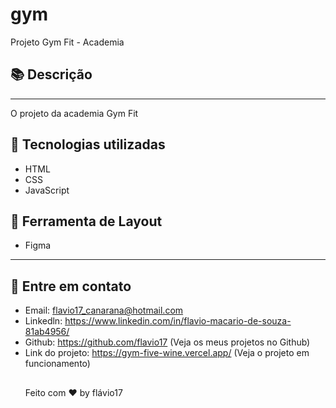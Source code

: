 # gym
Projeto Gym Fit - Academia 
## 📚 Descrição
<hr />
O projeto da academia Gym Fit


## 🚀 Tecnologias utilizadas 

   - HTML
   - CSS
   - JavaScript
## 🎨 Ferramenta de Layout
- Figma
---

 ## 📝 Entre em contato
  - Email: flavio17_canarana@hotmail.com
  - Linkedln: https://www.linkedin.com/in/flavio-macario-de-souza-81ab4956/
  - Github: https://github.com/flavio17 (Veja os meus projetos no Github)
  - Link do projeto: https://gym-five-wine.vercel.app/ (Veja o projeto em funcionamento)
    ##
    Feito com ♥ by flávio17
